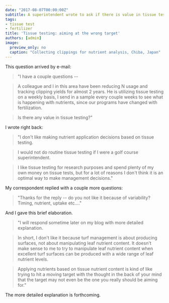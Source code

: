 ```yaml
---
date: "2017-08-07T00:00:00Z"
subtitle: A superintendent wrote to ask if there is value in tissue testing
tags:
- tissue test
- fertilizer
title: 'Tissue testing: aiming at the wrong target'
authors: [admin]
image:
  preview_only: no
  caption: "Collecting clippings for nutrient analysis, Chiba, Japan"
---
```


This question arrived by e-mail:

> "I have a couple questions --

> A colleague and I in this area have been reducing N usage and tracking clipping yields for almost 2 years. He is utilizing tissue testing on a weekly basis, I send in a sample every couple weeks to see what is happening with nutrients, since our programs have changed with fertilization.

> Is there any value in tissue testing?"

I wrote right back:

> "I don't like making nutrient application decisions based on tissue testing.

> I would not do routine tissue testing if I were a golf course superintendent.

> I like tissue testing for research purposes and spend plenty of my own money on tissue tests, but for a lot of reasons I don't think it is an optimal way to make management decisions."

My correspondent replied with a couple more questions:

> "Thanks for the reply -- do you not like it because of variability? Timing, nutrient, uptake etc...."

And I gave this brief elaboration.

> "I will respond sometime later on my blog with more detailed explanation.

> In short, I don't like it because turf management is about producing surfaces, not about manipulating leaf nutrient content. It doesn't make sense to me to try to manipulate leaf nutrient content when excellent turf surfaces can be produced with a wide range of leaf nutrient levels.

> Applying nutrients based on tissue nutrient content is kind of like trying to hit a moving target with the thought in the back of your mind that the target may not even be the one you really should be aiming for."

The more detailed explanation is forthcoming.






